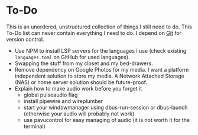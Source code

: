 # To-Do

This is an unordered, unstructured collection of things I still need to do.
This To-Do list can never contain everything I need to do. 
I depend on [Git](https://git-scm.com/) for version control.

- Use NPM to install LSP servers for the languages I use (check existing `languages.toml` on GitHub for used languages).
- Swapping the stuff from my closet and my bed-drawers.
- Remove dependency on Google Photos for my media.
  I want a platform independent solution to store my media.
  A Network Attached Storage (NAS) or home server solution should be future-proof.
- Explain how to make audio work before you forget it
  - global pulseaudio flag
  - install pipewire and wireplumber
  - start your windowmanager using dbus-run-session or dbus-launch (otherwise your audio will probably not work)
  - use pavucontrol for easy managing of audio (it is not worth it for the terminal)
